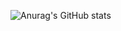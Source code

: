 ![Anurag's GitHub stats](https://github-readme-stats.vercel.app/api?username=punkcoder&show_icons=true&theme=radical)